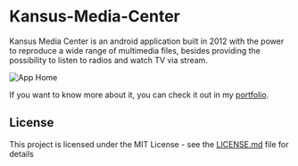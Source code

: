 # Kansus-Media-Center
Kansus Media Center is an android application built in 2012 with the power to reproduce a wide range of multimedia files, besides providing the possibility to listen to radios and watch TV via stream.

![App Home](https://portfolium1.cloudimg.io/fit/960x540/c000000/https://cdn.portfolium.com/ugcs3%2Fv3%2Fproject_attachments%2FgAWN3jtgQ7O0tHNf10Ug_Screenshot+%281%29.png)

If you want to know more about it, you can check it out in my [portfolio](https://portfolium.com/entry/kansus-media-center).

## License

This project is licensed under the MIT License - see the [LICENSE.md](LICENSE.md) file for details
